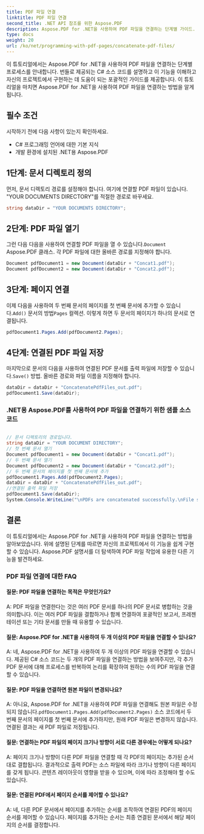 ```yaml
---
title: PDF 파일 연결
linktitle: PDF 파일 연결
second_title: .NET API 참조를 위한 Aspose.PDF
description: Aspose.PDF for .NET을 사용하여 PDF 파일을 연결하는 단계별 가이드. 쉽게 따라하고 프로젝트에 구현할 수 있습니다.
type: docs
weight: 20
url: /ko/net/programming-with-pdf-pages/concatenate-pdf-files/
---
```

이 튜토리얼에서는 Aspose.PDF for .NET을 사용하여 PDF 파일을 연결하는 단계별 프로세스를 안내합니다. 번들로 제공되는 C# 소스 코드를 설명하고 이 기능을 이해하고 자신의 프로젝트에서 구현하는 데 도움이 되는 포괄적인 가이드를 제공합니다. 이 튜토리얼을 마치면 Aspose.PDF for .NET을 사용하여 PDF 파일을 연결하는 방법을 알게 됩니다.

## 필수 조건
시작하기 전에 다음 사항이 있는지 확인하세요.

- C# 프로그래밍 언어에 대한 기본 지식
- 개발 환경에 설치된 .NET용 Aspose.PDF

## 1단계: 문서 디렉토리 정의
먼저, 문서 디렉토리 경로를 설정해야 합니다. 여기에 연결할 PDF 파일이 있습니다. "YOUR DOCUMENTS DIRECTORY"를 적절한 경로로 바꾸세요.

```csharp
string dataDir = "YOUR DOCUMENTS DIRECTORY";
```

## 2단계: PDF 파일 열기
 그런 다음 다음을 사용하여 연결할 PDF 파일을 열 수 있습니다.`Document` Aspose.PDF 클래스. 각 PDF 파일에 대한 올바른 경로를 지정해야 합니다.

```csharp
Document pdfDocument1 = new Document(dataDir + "Concat1.pdf");
Document pdfDocument2 = new Document(dataDir + "Concat2.pdf");
```

## 3단계: 페이지 연결
 이제 다음을 사용하여 두 번째 문서의 페이지를 첫 번째 문서에 추가할 수 있습니다.`Add()` 문서의 방법`Pages` 컬렉션. 이렇게 하면 두 문서의 페이지가 하나의 문서로 연결됩니다.

```csharp
pdfDocument1.Pages.Add(pdfDocument2.Pages);
```

## 4단계: 연결된 PDF 파일 저장
 마지막으로 문서의 다음을 사용하여 연결된 PDF 문서를 출력 파일에 저장할 수 있습니다.`Save()` 방법. 올바른 경로와 파일 이름을 지정해야 합니다.

```csharp
dataDir = dataDir + "ConcatenatePdfFiles_out.pdf";
pdfDocument1.Save(dataDir);
```

### .NET용 Aspose.PDF를 사용하여 PDF 파일을 연결하기 위한 샘플 소스 코드 

```csharp

// 문서 디렉토리의 경로입니다.
string dataDir = "YOUR DOCUMENT DIRECTORY";
// 첫 번째 문서 열기
Document pdfDocument1 = new Document(dataDir + "Concat1.pdf");
// 두 번째 문서 열기
Document pdfDocument2 = new Document(dataDir + "Concat2.pdf");
// 두 번째 문서의 페이지를 첫 번째 문서에 추가
pdfDocument1.Pages.Add(pdfDocument2.Pages);
dataDir = dataDir + "ConcatenatePdfFiles_out.pdf";
//연결된 출력 파일 저장
pdfDocument1.Save(dataDir);
System.Console.WriteLine("\nPDFs are concatenated successfully.\nFile saved at " + dataDir);

```

## 결론
이 튜토리얼에서는 Aspose.PDF for .NET을 사용하여 PDF 파일을 연결하는 방법을 알아보았습니다. 위에 설명된 단계를 따르면 자신의 프로젝트에서 이 기능을 쉽게 구현할 수 있습니다. Aspose.PDF 설명서를 더 탐색하여 PDF 파일 작업에 유용한 다른 기능을 발견하세요.

### PDF 파일 연결에 대한 FAQ

#### 질문: PDF 파일을 연결하는 목적은 무엇인가요?

A: PDF 파일을 연결한다는 것은 여러 PDF 문서를 하나의 PDF 문서로 병합하는 것을 의미합니다. 이는 여러 PDF 파일을 결합하거나 함께 연결하여 포괄적인 보고서, 프레젠테이션 또는 기타 문서를 만들 때 유용할 수 있습니다.

#### 질문: Aspose.PDF for .NET을 사용하여 두 개 이상의 PDF 파일을 연결할 수 있나요?

A: 네, Aspose.PDF for .NET을 사용하여 두 개 이상의 PDF 파일을 연결할 수 있습니다. 제공된 C# 소스 코드는 두 개의 PDF 파일을 연결하는 방법을 보여주지만, 각 추가 PDF 문서에 대해 프로세스를 반복하여 논리를 확장하여 원하는 수의 PDF 파일을 연결할 수 있습니다.

#### 질문: PDF 파일을 연결하면 원본 파일이 변경되나요?

 A: 아니요, Aspose.PDF for .NET을 사용하여 PDF 파일을 연결해도 원본 파일은 수정되지 않습니다.`pdfDocument1.Pages.Add(pdfDocument2.Pages)` 소스 코드에서 두 번째 문서의 페이지를 첫 번째 문서에 추가하지만, 원래 PDF 파일은 변경하지 않습니다. 연결된 결과는 새 PDF 파일로 저장됩니다.

#### 질문: 연결하는 PDF 파일의 페이지 크기나 방향이 서로 다른 경우에는 어떻게 되나요?

A: 페이지 크기나 방향이 다른 PDF 파일을 연결할 때 각 PDF의 페이지는 추가된 순서대로 결합됩니다. 결과적으로 출력 PDF는 소스 파일에 따라 크기나 방향이 다른 페이지를 갖게 됩니다. 콘텐츠 레이아웃이 영향을 받을 수 있으며, 이에 따라 조정해야 할 수도 있습니다.

#### 질문: 연결된 PDF에서 페이지 순서를 제어할 수 있나요?

A: 네, 다른 PDF 문서에서 페이지를 추가하는 순서를 조작하여 연결된 PDF의 페이지 순서를 제어할 수 있습니다. 페이지를 추가하는 순서는 최종 연결된 문서에서 해당 페이지의 순서를 결정합니다.
